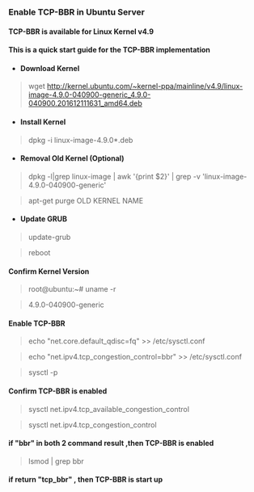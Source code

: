 ### Enable TCP-BBR in Ubuntu Server

#### TCP-BBR is available for Linux Kernel v4.9

#### This is a quick start guide for the TCP-BBR implementation

- #### Download Kernel

> wget http://kernel.ubuntu.com/~kernel-ppa/mainline/v4.9/linux-image-4.9.0-040900-generic_4.9.0-040900.201612111631_amd64.deb

- #### Install Kernel

> dpkg -i linux-image-4.9.0*.deb

- #### Removal Old Kernel (Optional)

> dpkg -l|grep linux-image | awk '{print $2}' | grep -v 'linux-image-4.9.0-040900-generic'

> apt-get purge OLD KERNEL NAME

- #### Update GRUB

> update-grub

> reboot


#### Confirm Kernel Version

> root@ubuntu:~# uname -r

> 4.9.0-040900-generic

#### Enable TCP-BBR

> echo "net.core.default_qdisc=fq" >> /etc/sysctl.conf

> echo "net.ipv4.tcp_congestion_control=bbr" >> /etc/sysctl.conf

> sysctl -p

#### Confirm TCP-BBR is enabled
> sysctl net.ipv4.tcp_available_congestion_control

> sysctl net.ipv4.tcp_congestion_control

#### if "bbr" in both 2 command result ,then TCP-BBR is enabled

> lsmod | grep bbr

#### if return "tcp_bbr" , then TCP-BBR is start up